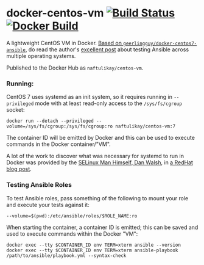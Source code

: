 # docker-centos-vm [![Build Status][svg-travis]][travis] [![Docker Build][svg-docker]][docker]

A lightweight CentOS VM in Docker. [Based on `geerlingguy/docker-centos7-ansible`][upstream], do read the author's
[excellent post][post] about testing Ansible across multiple operating systems.

Published to the Docker Hub as `naftulikay/centos-vm`.

### Running:

CentOS 7 uses systemd as an init system, so it requires running in `--privileged` mode with at least read-only access
to the `/sys/fs/cgroup` socket:

```
docker run --detach --privileged --volume=/sys/fs/cgroup:/sys/fs/cgroup:ro naftulikay/centos-vm:7
```

The container ID will be emitted by Docker and this can be used to execute commands in the Docker container/"VM".

A lot of the work to discover what was necessary for systemd to run in Docker was provided by the
[SELinux Man Himself, Dan Walsh][dwalsh], in [a RedHat blog post][redhat-docker-systemd].

### Testing Ansible Roles

To test Ansible roles, pass something of the following to mount your role and execute your tests against it:

```
--volume=$(pwd):/etc/ansible/roles/$ROLE_NAME:ro
```

When starting the container, a container ID is emitted; this can be saved and used to execute commands within the Docker
"VM":

```
docker exec --tty $CONTAINER_ID env TERM=xterm ansible --version
docker exec --tty $CONTAINER_ID env TERM=xterm ansible-playbook /path/to/ansible/playbook.yml --syntax-check
```

 [docker]: https://hub.docker.com/r/naftulikay/centos-vm/
 [svg-docker]: https://img.shields.io/docker/automated/naftulikay/centos-vm.svg?maxAge=2592000
 [travis]: https://travis-ci.org/naftulikay/docker-centos-vm
 [svg-travis]: https://travis-ci.org/naftulikay/docker-centos-vm.svg?branch=develop
 [post]: https://www.jeffgeerling.com/blog/2016/how-i-test-ansible-configuration-on-7-different-oses-docker
 [upstream]: https://hub.docker.com/r/geerlingguy/docker-centos7-ansible/
 [dwalsh]: https://stopdisablingselinux.com/
 [redhat-docker-systemd]: https://developers.redhat.com/blog/2014/05/05/running-systemd-within-docker-container/
